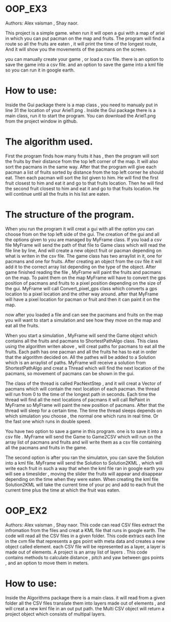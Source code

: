 # OOP_EX3

Authors: Alex vaisman , Shay naor.

This project is a simple game.
when run it will open a gui with a map of ariel in which you can put pacman on the map and fruits.
The program will find a route so all the fruits are eaten , it will print the time of the longest route,
And it will show you the movements of the pacmans on the screen.

you can manually create your game , or load a csv file.
there is an option to save the game into a csv file.
and an option to save the game into a kml file so you can run it in google earth.

# How to use:
Inside the Gui package there is a map class , you need to manualy put in line 31 the location of your Ariel1.png .
Inside the Gui package there is a main class, run it to start the program. 
You can download the Ariel1.png from the project window in github. 

# The algorithm used.
First the program finds how many fruits it has , then the program  will sort the fruits by their distance from the top left corner
of the map. It will also sort the pacmans in the same way. 
After that the program will give each pacman a list of fruits sorted by distance from the top left corner he should eat.
Then each pacman will sort the list given to him.
He will find the first fruit closest to him and eat it and go to that fruits location.
Then he will find the second fruit closest to him and eat it and go to that fruits location.
He will continue until all the fruits in his list are eaten.

# The structure of the program.
When you run the program it will creat a gui with all the option you can choose from on the top left side of the gui.
The creation of the gui and all the options given to you are managed by MyFrame class.
If you load a csv file MyFrame will send the path of that file to Game class which will read the file line by line,
And will create a new object fruit or pacman depending on what is writen in the csv file.
The game class has two arraylist in it, one for pacmans and one for fruits.
After creating an object from the csv file it will add it to the correct array list depending on the type of the object.
After game finished reading the file , MyFrame will paint the fruits and pacmans on the map.
To paint them on the map MyFrame will have to convert the gps position of pacmans and fruits to a pixel position depending
on the size of the gui.
MyFrame will call Convert_pixel_gps class which converts a gps location to a pixel location and the other way around.
after that MyFrame will have a pixel location for pacman or fruit and then it can paint it on the map.

now after you loaded a file and can see the pacmans and fruits on the map you will want to start a simulation and see
how they move on the map and eat all the fruits.
 
When you start a simulation , MyFrame will send the Game object which contains all the fruits and pacmans to ShortestPathAlgo class.
This class using the algorithm writen above , will creat paths for pacmans to eat all the fruits.
Each path has one pacman and all the fruits he has to eat in order that the algorithm decided on.
All the pathes will be added to a Solution which is an arraylist of paths.
MyFrame will receive a solution from ShortestPathAlgo and creat a Thread which will find the next location of the pacmans,
so movement of pacmans can be shown in the gui.

The class of the thread is called PacNextStep , and it will creat a Vector of pacmans which will contain the next location
of each pacman. the thread will run from 0 to the time of the longest path in seconds.
Each time the thread will find all the next locations of pacmans it will call RePaint in MyFrame so MyFrame will paint the 
new position of pacmans.
After that the thread will sleep for a certain time.
The time the thread sleeps depends on which simulation you choose , the normal one which runs in real time.
Or the fast one which runs in double speed.

You have two option to save a game in this program.
one is to save it into a csv file .
MyFrame will send the Game to Game2CSV which will run on the array list of pacmans and fruits and will write them as a csv file
containing all the pacmans and fruits in the game.

The second option is after you ran the simulaton, you can save the Solution into a kml file.
MyFrame will send the Solution to Solution2KML , which will write each fruit in such a way that when the kml file ran
in google earth you will see a timeslider , moving the slider the fruits will appear and disappear depending on the time 
when they were eaten.
When creating the kml file Solution2KML will take the current time of your pc and add to each fruit the current time plus
the time at which the fruit was eaten.












# OOP_EX2
Authors: Alex vaisman , Shay naor.
This code can read CSV files extract the infromation from the files and creat a KML file
that runs in google earth.
The code will read all the CSV files in a given folder.
This code extracs each line in the cvm file that represents a gps point with meta data and creates a new object called element.
each CSV file will be represented as a layer, a layer is made out of elements.
A project is an array list of layers .
This code contains methods to calculate distance , pitch and yaw between gps points , and an option to move them in meters.

# How to use:
Inside the Algorithms package there is a main class.
it will read from a given folder all the CSV files translate them into layers made out of elements , and will creat a new kml file in an out put path.
the Multi CSV object will return a project object which consists of multipal layers.


